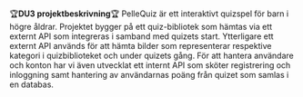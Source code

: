 🏆**DU3 projektbeskrivning**🏆
PelleQuiz är ett interaktivt quizspel för barn i högre åldrar. Projektet bygger på ett quiz-bibliotek som hämtas via ett externt API som integreras i samband med quizets start. Ytterligare ett externt API används för att hämta bilder som representerar respektive kategori i quizbiblioteket och under quizets gång.
För att hantera användare och konton har vi även utvecklat ett internt API som sköter registrering och inloggning samt hantering av användarnas poäng från quizet som samlas i en databas. 
